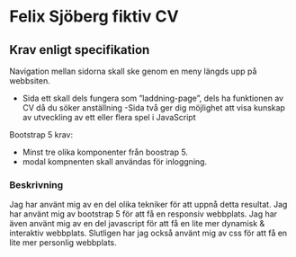 # Felix Sjöberg fiktiv CV

## Krav enligt specifikation
Navigation mellan sidorna skall ske genom en meny längds upp på webbsiten.

- Sida ett skall dels fungera som ”laddning-page”, dels ha funktionen av CV då du söker anställning
-Sida två ger dig möjlighet att visa kunskap av utveckling av ett eller flera spel i JavaScript

Bootstrap 5 krav:
- Minst tre olika komponenter från boostrap 5.
- modal kompnenten skall användas för inloggning.

### Beskrivning

Jag har använt mig av en del olika tekniker för att uppnå detta resultat. Jag har använt mig av bootstrap 5 för att få en responsiv webbplats. Jag har även använt mig av en del javascript för att få en lite mer dynamisk & interaktiv webbplats. Slutligen har jag också använt mig av css för att få en lite mer personlig webbplats. 